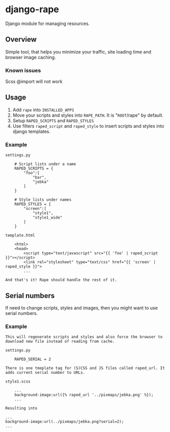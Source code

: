 # django-rape

Django module for managing resources.

## Overview

Simple tool, that helps you minimize your traffic, site loading time and browser image caching.

### Known issues

Scss @import will not work


## Usage

1. Add `rape` into `INSTALLED_APPS`
2. Move your scripts and styles into `RAPE_PATH`. It is "`ROOT`/rape" by default.
3. Setup `RAPED_SCRIPTS` and `RAPED_STYLES`
4. Use filters `raped_script` and `raped_style` to insert scripts and styles into django templates.

### Example

	settings.py
	
		# Script lists under a name
		RAPED_SCRIPTS = {
			"foo":[
				"bar", 
				"jebka"
			]
		}
		
		# Style lists under names
		RAPED_STYLES = {
			"screen":[
				"style1",
				"style1_wide"
			]
		}
		
	template.html
	
		<html>
		<head>
			<script type="text/javascript" src="{{ 'foo' | raped_script }}"></script>
			<link rel="stylesheet" type="text/css" href="{{ 'screen' | raped_style }}">
			...

	And that's it! Rape should handle the rest of it.

## Serial numbers

If need to change scripts, styles and images, then you might want to use serial numbers.

### Example

	This will regenerate scripts and styles and also force the browser to download new file instead of reading from cache.

	settings.py
	
		RAPED_SERIAL = 2

	There is one tmeplate tag for (S)CSS and JS files called raped_url. It adds current serial number to URLs.
	
	style1.scss
	
		...
		background-image:url({% raped_url '../pixmaps/jebka.png' %});
		...
		
	Resulting into
	
	...
	background-image:url(../pixmaps/jebka.png?serial=2);
	...
